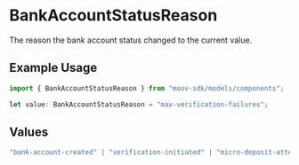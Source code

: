 # BankAccountStatusReason

The reason the bank account status changed to the current value.

## Example Usage

```typescript
import { BankAccountStatusReason } from "moov-sdk/models/components";

let value: BankAccountStatusReason = "max-verification-failures";
```

## Values

```typescript
"bank-account-created" | "verification-initiated" | "micro-deposit-attempts-exceeded" | "micro-deposit-expired" | "max-verification-failures" | "verification-attempts-exceeded" | "verification-expired" | "verification-successful" | "ach-debit-return" | "ach-credit-return" | "rtp-credit-failure" | "micro-deposit-return" | "admin-action" | "other"
```
